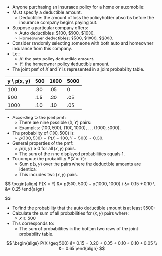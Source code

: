 - Anyone purchasing an insurance policy for a home or automobile:
- Must specify a deductible amount.
	- Deductible: the amount of loss the policyholder absorbs before the insurance company begins paying out.
- Suppose a particular company offers:
	- Auto deductibles: $\$100$, $\$500$, $\$1000$.
	- Homeowner deductibles: $\$500$, $\$1000$, $\$2000$.
- Consider randomly selecting someone with both auto and homeowner insurance from this company.
- Let:
	- $X$: the auto policy deductible amount.
	- $Y$: the homeowner policy deductible amount.
- The joint pmf of $X$ and $Y$ is represented in a joint probability table.

| y \ p(x, y) | 500  | 1000 | 5000 |
|-------------|------|------|------|
| 100         | .30  | .05  | 0    |
| 500         | .15  | .20  | .05  |
| 1000        | .10  | .10  | .05  |

- According to the joint pmf:
	- There are nine possible $\left(X, Y\right)$ pairs:
    - Examples: $\left(100, 500\right)$, $\left(100, 1000\right)$, ..., $\left(1000, 5000\right)$.
- The probability of $\left(100, 500\right)$ is:
    - $p\left(100, 500\right) = P\left(X = 100, Y = 500\right) = 0.30$.
- General properties of the pmf:
	- $p\left(x, y\right) \geq 0$ for all $\left(x, y\right)$ pairs.
	- The sum of the nine displayed probabilities equals 1.
- To compute the probability $P\left(X = Y\right)$:
	- Sum $p\left(x, y\right)$ over the pairs where the deductible amounts are identical:
    - This includes two $\left(x, y\right)$ pairs.
    
$$
\begin{align}
P(X = Y) &= p(500, 500) + p(1000, 1000) \\
         &= 0.15 + 0.10 \\
         &= 0.25
\end{align}

$$
- To find the probability that the auto deductible amount is at least \$500:
- Calculate the sum of all probabilities for $\left(x, y\right)$ pairs where:
    - $x \geq 500$.
- This corresponds to:
	- The sum of probabilities in the bottom two rows of the joint probability table.

$$
\begin{align}
P(X \geq 500) &= 0.15 + 0.20 + 0.05 + 0.10 + 0.10 + 0.05 \\
              &= 0.65
\end{align}
$$